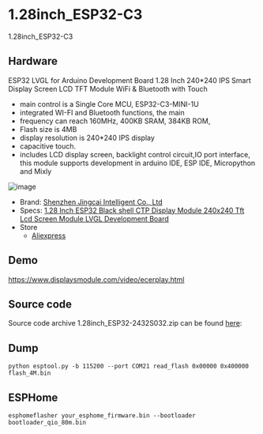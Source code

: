 # 1.28inch_ESP32-C3
1.28inch_ESP32-C3

## Hardware
ESP32 LVGL for Arduino Development Board 1.28 Inch 240*240 IPS Smart Display Screen LCD TFT Module WiFi & Bluetooth with Touch
* main control is a Single Core MCU, ESP32-C3-MINI-1U 
* integrated WI-FI and Bluetooth functions, the main
* frequency can reach 160MHz, 400KB SRAM, 384KB ROM,
* Flash size is 4MB
* display resolution is 240*240 IPS display
* capacitive touch.
* includes LCD display screen, backlight control circuit,IO port interface, this module supports development in arduino IDE, ESP IDE, Micropython and Mixly

![image](https://github.com/lboue/1.28inch_ESP32-C3/assets/938089/67d7e8a0-ca0c-4d22-9aca-f573492b956b)


* Brand: [Shenzhen Jingcai Intelligent Co., Ltd](https://www.displaysmodule.com)
* Specs: [1.28 Inch ESP32 Black shell CTP Display Module 240x240 Tft Lcd Screen Module LVGL Development Board](https://www.displaysmodule.com/sale-37538321-1-28-inch-esp32-black-shell-ctp-display-module-240x240-tft-lcd-screen-module-lvgl-development-board.html)
 * Store
   * [Aliexpress](https://www.aliexpress.com/item/1005005561489118.html)

## Demo
https://www.displaysmodule.com/video/ecerplay.html

## Source code
Source code archive 1.28inch_ESP32-2432S032.zip can be found [here](http://pan.jczn1688.com/1/ESP32%20module): 

## Dump

```
python esptool.py -b 115200 --port COM21 read_flash 0x00000 0x400000 flash_4M.bin
```



## ESPHome

```
esphomeflasher your_esphome_firmware.bin --bootloader bootloader_qio_80m.bin
```
